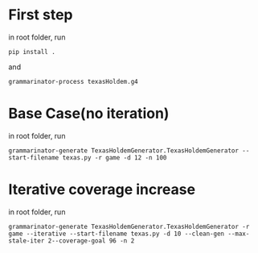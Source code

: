 # First step

in root folder, run

`pip install .`

and

`grammarinator-process texasHoldem.g4`

# Base Case(no iteration)

in root folder, run

`grammarinator-generate TexasHoldemGenerator.TexasHoldemGenerator --start-filename texas.py -r game -d 12 -n 100`

# Iterative coverage increase

in root folder, run

`grammarinator-generate TexasHoldemGenerator.TexasHoldemGenerator -r game --iterative --start-filename texas.py -d 10 --clean-gen --max-stale-iter 2--coverage-goal 96 -n 2`
